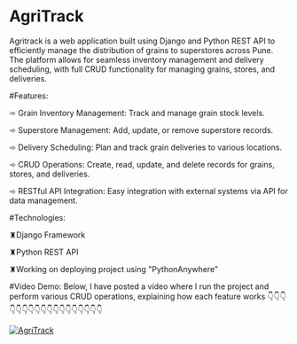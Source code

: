 # AgriTrack
Agritrack is a web application built using Django and Python REST API to efficiently manage the distribution of grains to superstores across Pune. The platform allows for seamless inventory management and delivery scheduling, with full CRUD functionality for managing grains, stores, and deliveries.

#Features:

➾ Grain Inventory Management: Track and manage grain stock levels.

➾ Superstore Management: Add, update, or remove superstore records.

➾ Delivery Scheduling: Plan and track grain deliveries to various locations.

➾ CRUD Operations: Create, read, update, and delete records for grains, stores, and deliveries.

➾ RESTful API Integration: Easy integration with external systems via API for data management.

#Technologies:

♜Django Framework

♜Python REST API

♜Working on deploying project using "PythonAnywhere" 

#Video Demo:
Below, I have posted a video where I run the project and perform various CRUD operations, explaining how each feature works
              👇👇👇👇👇👇👇👇👇👇👇👇👇👇👇👇👇👇

[![AgriTrack](https://img.youtube.com/vi/6NI4o3Innuc/0.jpg)](https://www.youtube.com/watch?v=6NI4o3Innuc)
